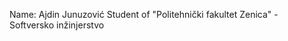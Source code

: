 Name: Ajdin Junuzović
Student of "Politehnički fakultet Zenica" - Softversko inžinjerstvo


<!---
AjdinJunuz/AjdinJunuz is a ✨ special ✨ repository because its `README.md` (this file) appears on your GitHub profile.
You can click the Preview link to take a look at your changes.
--->
